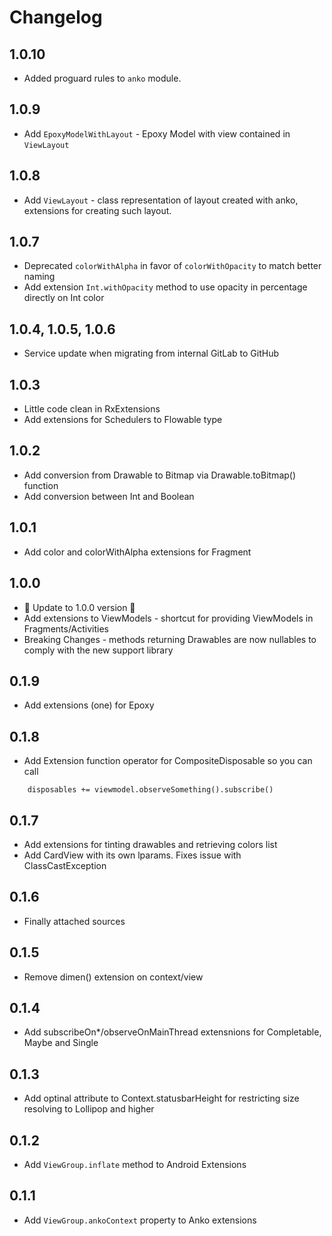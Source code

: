 # Changelog

## 1.0.10
- Added proguard rules to `anko` module.

## 1.0.9
- Add `EpoxyModelWithLayout` - Epoxy Model with view contained in `ViewLayout`

## 1.0.8
- Add `ViewLayout` - class representation of layout created with anko, extensions for creating such layout.

## 1.0.7
- Deprecated `colorWithAlpha` in favor of `colorWithOpacity` to match better naming
- Add extension `Int.withOpacity` method to use opacity in percentage directly on Int color

## 1.0.4, 1.0.5, 1.0.6
- Service update when migrating from internal GitLab to GitHub

## 1.0.3
- Little code clean in RxExtensions
- Add extensions for Schedulers to Flowable type

## 1.0.2
- Add conversion from Drawable to Bitmap via Drawable.toBitmap() function
- Add conversion between Int and Boolean

## 1.0.1
- Add color and colorWithAlpha extensions for Fragment

## 1.0.0
- 🎉 Update to 1.0.0 version 💪
- Add extensions to ViewModels - shortcut for providing ViewModels in Fragments/Activities
- Breaking Changes - methods returning Drawables are now nullables to comply with the new support library

## 0.1.9
- Add extensions (one) for Epoxy

## 0.1.8
- Add Extension function operator for CompositeDisposable so you can call
```
    disposables += viewmodel.observeSomething().subscribe()
```

## 0.1.7
- Add extensions for tinting drawables and retrieving colors list
- Add CardView with its own lparams. Fixes issue with ClassCastException

## 0.1.6
- Finally attached sources

## 0.1.5
- Remove dimen() extension on context/view

## 0.1.4
- Add subscribeOn*/observeOnMainThread extensnions for Completable, Maybe and Single

## 0.1.3
- Add optinal attribute to Context.statusbarHeight for restricting size resolving to Lollipop and higher

## 0.1.2
- Add `ViewGroup.inflate` method to Android Extensions

## 0.1.1
- Add `ViewGroup.ankoContext` property to Anko extensions